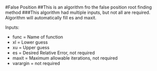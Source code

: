 #False Position
##This is an algorithm fro the false position root finding method
###This algorithm had multiple inputs, but not all are required. Algorithm will automatically fill es and maxit.

Inputs:
* func = Name of function
* xl = Lower guess
* xu =  Upper guess
* es =  Desired Relative Error, not required
* maxit = Maximum allowable iterations, not required
* varargin = not required
